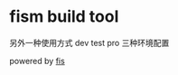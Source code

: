 fism build tool
=================

另外一种使用方式
dev
test
pro
三种环境配置

powered by [fis](https://github.com/fis-dev/fis)